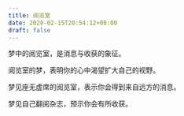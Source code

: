 ```yaml
---
title: 阅览室
date: 2020-02-15T20:54:12+08:00
draft: false
---
```


梦中的阅览室，是消息与收获的象征。

阅览室的梦，表明你的心中渴望扩大自己的视野。

梦见座无虚席的阅览室，表示你会得到来自远方的消息。

梦见自己翻阅杂志，预示你会有所收获。

